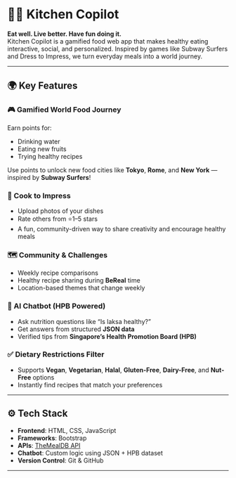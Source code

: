 # 🧑‍🍳 Kitchen Copilot

**Eat well. Live better. Have fun doing it.**  
Kitchen Copilot is a gamified food web app that makes healthy eating interactive, social, and personalized. Inspired by games like Subway Surfers and Dress to Impress, we turn everyday meals into a world journey.

---

## 🌍 Key Features

### 🎮 Gamified World Food Journey
Earn points for:
- Drinking water
- Eating new fruits
- Trying healthy recipes

Use points to unlock new food cities like **Tokyo**, **Rome**, and **New York** — inspired by **Subway Surfers**!

### 🤳 Cook to Impress
- Upload photos of your dishes
- Rate others from ⭐1–5 stars
- A fun, community-driven way to share creativity and encourage healthy meals

### 🗺️ Community & Challenges
- Weekly recipe comparisons
- Healthy recipe sharing during **BeReal** time
- Location-based themes that change weekly

### 🤖 AI Chatbot (HPB Powered)
- Ask nutrition questions like “Is laksa healthy?”
- Get answers from structured **JSON data**
- Verified tips from **Singapore’s Health Promotion Board (HPB)**

### ✅ Dietary Restrictions Filter
- Supports **Vegan**, **Vegetarian**, **Halal**, **Gluten-Free**, **Dairy-Free**, and **Nut-Free** options
- Instantly find recipes that match your preferences

---

## ⚙️ Tech Stack

- **Frontend**: HTML, CSS, JavaScript
- **Frameworks**: Bootstrap
- **APIs**: [TheMealDB API](https://www.themealdb.com/)
- **Chatbot**: Custom logic using JSON + HPB dataset
- **Version Control**: Git & GitHub

---





